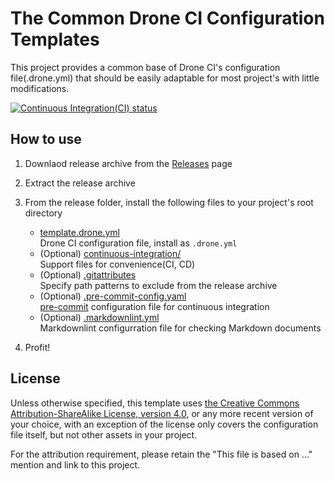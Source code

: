 # The Common Drone CI Configuration Templates

This project provides a common base of Drone CI's configuration file(.drone.yml) that should be easily adaptable for most project's with little modifications.

[![Continuous Integration(CI) status](https://cloud.drone.io/api/badges/Lin-Buo-Ren/common-drone-ci-configs/status.svg?github-camo-dont-cache=true)](https://cloud.drone.io/Lin-Buo-Ren/common-drone-ci-configs)

## How to use

1. Downlaod release archive from the [Releases](https://github.com/Lin-Buo-Ren/common-drone-ci-configs/releases) page
1. Extract the release archive
1. From the release folder, install the following files to your project's root directory
    - [template.drone.yml](template.drone.yml)  
      Drone CI configuration file, install as `.drone.yml`
    - (Optional) [continuous-integration/](continuous-integration/)  
      Support files for convenience(CI, CD)
    - (Optional) [.gitattributes](.gitattributes)  
      Specify path patterns to exclude from the release archive
    - (Optional) [.pre-commit-config.yaml](.pre-commit-config.yaml)  
      [pre-commit](https://pre-commit.com) configuration file for continuous integration
    - (Optional) [.markdownlint.yml](.markdownlint.yml)  
      Markdownlint configurration file for checking Markdown documents

1. Profit!

## License

Unless otherwise specified, this template uses [the Creative Commons Attribution-ShareAlike License, version 4.0](https://creativecommons.org/licenses/by-sa/4.0), or any more recent version of your choice, with an exception of the license only covers the configuration file itself, but not other assets in your project.

For the attribution requirement, please retain the "This file is based on ..." mention and link to this project.
